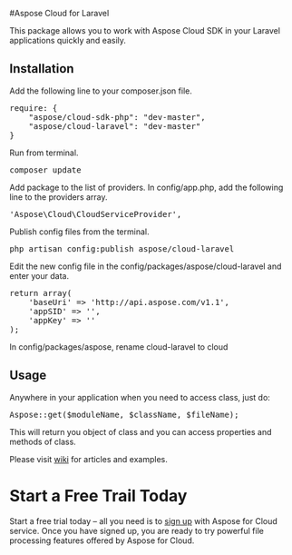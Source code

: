 #Aspose Cloud for Laravel

This package allows you to work with Aspose Cloud SDK in your Laravel applications quickly and easily. 


Installation
----------------------------------

Add the following line to your composer.json file.

<pre>
require: {
	"aspose/cloud-sdk-php": "dev-master",        
	"aspose/cloud-laravel": "dev-master"
}
</pre>


Run from terminal.

<pre>
composer update
</pre>


Add package to the list of providers. In config/app.php, add the following line to the providers array.
<pre>
'Aspose\Cloud\CloudServiceProvider',
</pre>

Publish config files from the terminal.
<pre>
php artisan config:publish aspose/cloud-laravel
</pre>

Edit the new config file in the config/packages/aspose/cloud-laravel and enter your data.
<pre>
return array(
	'baseUri' => 'http://api.aspose.com/v1.1',
	'appSID' => '',
	'appKey' => ''
);
</pre>

In config/packages/aspose, rename cloud-laravel to cloud

Usage
----------------------------------

Anywhere in your application when you need to access class, just do:
<pre>
Aspose::get($moduleName, $className, $fileName);
</pre>

This will return you object of class and you can access properties and methods of class.

Please visit [wiki](https://github.com/asposeforcloud/asposelaravel/) for articles and examples.

Start a Free Trail Today
========================

Start a free trial today – all you need is to [sign up](https://cloud.aspose.com/SignUp) with Aspose for Cloud service. Once you have signed up, you are ready to try powerful file processing features offered by Aspose for Cloud.
